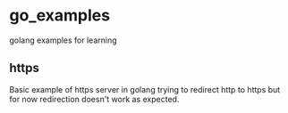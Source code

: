 # go_examples

golang examples for learning

## https

Basic example of https server in golang trying to redirect http to https but for now redirection doesn't work as expected.
